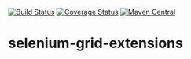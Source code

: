 [![Build Status](https://travis-ci.org/sterodium/selenium-grid-extensions.svg?branch=master)](https://travis-ci.org/sterodium/selenium-grid-extensions)
[![Coverage Status](https://coveralls.io/repos/sterodium/selenium-grid-extensions/badge.svg?branch=master&service=github)](https://coveralls.io/github/sterodium/selenium-grid-extensions?branch=master)
[![Maven Central](https://maven-badges.herokuapp.com/maven-central/io.sterodium/selenium-grid-extensions/badge.svg)](https://maven-badges.herokuapp.com/maven-central/io.sterodium/selenium-grid-extensions)

# selenium-grid-extensions
